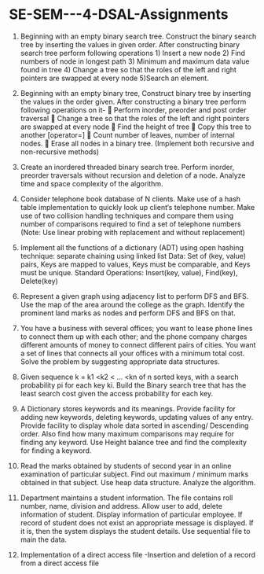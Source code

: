 # SE-SEM---4-DSAL-Assignments

1. Beginning with an empty binary search tree. Construct the binary search tree by
inserting the values in given order. After constructing binary search tree perform
following operations 1) Insert a new node 2) Find numbers of node in longest
path 3) Minimum and maximum data value found in tree 4) Change a tree so that
the roles of the left and right pointers are swapped at every node 5)Search an
element.

2. Beginning with an empty binary tree, Construct binary tree by inserting the values
in the order given. After constructing a binary tree perform following operations
on it-
 Perform inorder, preorder and post order traversal
 Change a tree so that the roles of the left and right pointers are swapped at
every node
 Find the height of tree
 Copy this tree to another [operator=]
 Count number of leaves, number of internal nodes.
 Erase all nodes in a binary tree.
(Implement both recursive and non-recursive methods)

3. Create an inordered threaded binary search tree. Perform inorder, preorder
traversals without recursion and deletion of a node. Analyze time and space
complexity of the algorithm.

4. Consider telephone book database of N clients. Make use of a hash table
implementation to quickly look up client‘s telephone number. Make use of two
collision handling techniques and compare them using number of comparisons
required to find a set of telephone numbers (Note: Use linear probing with
replacement and without replacement)

5. Implement all the functions of a dictionary (ADT) using open hashing technique:
separate chaining using linked list
Data: Set of (key, value) pairs, Keys are mapped to values, Keys must be
comparable, and Keys must be unique. Standard Operations: Insert(key, value),
Find(key), Delete(key)

6. Represent a given graph using adjacency list to perform DFS and BFS. Use the
map of the area around the college as the graph. Identify the prominent land
marks as nodes and perform DFS and BFS on that.

7. You have a business with several offices; you want to lease phone lines to
connect them up with each other; and the phone company charges different
amounts of money to connect different pairs of cities. You want a set of lines that
connects all your offices with a minimum total cost. Solve the problem by
suggesting appropriate data structures.

8. Given sequence k = k1 <k2 < ... <kn of n sorted keys, with a search probability pi
for each key ki. Build the Binary search tree that has the least search cost given
the access probability for each key.

9. A Dictionary stores keywords and its meanings. Provide facility for adding new
keywords, deleting keywords, updating values of any entry. Provide facility to
display whole data sorted in ascending/ Descending order. Also find how many
maximum comparisons may require for finding any keyword. Use Height balance
tree and find the complexity for finding a keyword.

10. Read the marks obtained by students of second year in an online examination of
particular subject. Find out maximum / minimum marks obtained in that subject.
Use heap data structure. Analyze the algorithm.

11. Department maintains a student information. The file contains roll number, name,
division and address. Allow user to add, delete information of student. Display
information of particular employee. If record of student does not exist an
appropriate message is displayed. If it is, then the system displays the student
details. Use sequential file to main the data.

12. Implementation of a direct access file -Insertion and deletion of a record from a
direct access file
